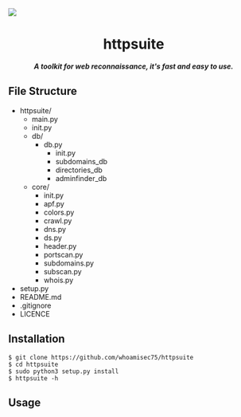 <img src="https://github.com/whoamisec75/httpsuite/blob/main/static/IMG_20211120_214904.jpg"/>
<h1 align="center">httpsuite</h1>
<i><b><p align="center">A toolkit for web reconnaissance, it's fast and easy to use.</p></b></i>  

## File Structure
* httpsuite/
  * main.py
  * init.py
  * db/
    * db.py
      * init.py
      * subdomains_db
      * directories_db
      * adminfinder_db
  * core/
    * init.py
    * apf.py
    * colors.py
    * crawl.py
    * dns.py
    * ds.py
    * header.py
    * portscan.py
    * subdomains.py
    * subscan.py
    * whois.py
* setup.py
* README.md
* .gitignore
* LICENCE

## Installation 

```
$ git clone https://github.com/whoamisec75/httpsuite
$ cd httpsuite
$ sudo python3 setup.py install
$ httpsuite -h
```

## Usage 
